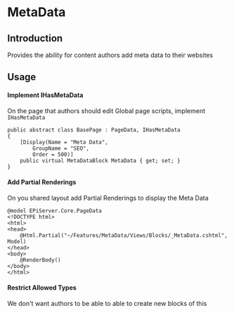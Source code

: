 ﻿# MetaData

## Introduction

Provides the ability for content authors add meta data to their websites

## Usage

#### Implement IHasMetaData

On the page that authors should edit Global page scripts, implement `IHasMetaData`

```
public abstract class BasePage : PageData, IHasMetaData
{
	[Display(Name = "Meta Data", 
		GroupName = "SEO", 
		Order = 500)]
	public virtual MetaDataBlock MetaData { get; set; }
}
```

#### Add Partial Renderings

On you shared layout add Partial Renderings to display the Meta Data

```
@model EPiServer.Core.PageData
<!DOCTYPE html>
<html>
<head>
    @Html.Partial("~/Features/MetaData/Views/Blocks/_MetaData.cshtml", Model)
</head>
<body>
    @RenderBody()
</body>
</html>
```

#### Restrict Allowed Types

We don't want authors to be able to able to create new blocks of this

